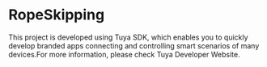 # RopeSkipping

This project is developed using Tuya SDK, which enables you to quickly develop branded apps connecting and controlling smart scenarios of many devices.For more information, please check Tuya Developer Website.